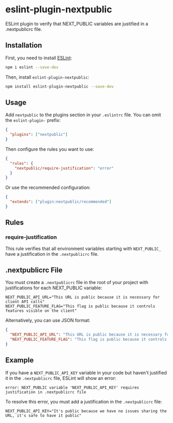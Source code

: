 # eslint-plugin-nextpublic

ESLint plugin to verify that NEXT_PUBLIC variables are justified in a .nextpublicrc file.

## Installation

First, you need to install [ESLint](https://eslint.org/):

```bash
npm i eslint --save-dev
```

Then, install `eslint-plugin-nextpublic`:

```bash
npm install eslint-plugin-nextpublic --save-dev
```

## Usage

Add `nextpublic` to the plugins section in your `.eslintrc` file. You can omit the `eslint-plugin-` prefix:

```json
{
  "plugins": ["nextpublic"]
}
```

Then configure the rules you want to use:

```json
{
  "rules": {
    "nextpublic/require-justification": "error"
  }
}
```

Or use the recommended configuration:

```json
{
  "extends": ["plugin:nextpublic/recommended"]
}
```

## Rules

### require-justification

This rule verifies that all environment variables starting with `NEXT_PUBLIC_` have a justification in the `.nextpublicrc` file.

## .nextpublicrc File

You must create a `.nextpublicrc` file in the root of your project with justifications for each NEXT_PUBLIC variable:

```
NEXT_PUBLIC_API_URL="This URL is public because it is necessary for client API calls"
NEXT_PUBLIC_FEATURE_FLAG="This flag is public because it controls features visible on the client"
```

Alternatively, you can use JSON format:

```json
{
  "NEXT_PUBLIC_API_URL": "This URL is public because it is necessary for client API calls",
  "NEXT_PUBLIC_FEATURE_FLAG": "This flag is public because it controls features visible on the client"
}
```

## Example

If you have a `NEXT_PUBLIC_API_KEY` variable in your code but haven't justified it in the `.nextpublicrc` file, ESLint will show an error:

```
error: NEXT_PUBLIC variable 'NEXT_PUBLIC_API_KEY' requires justification in .nextpublicrc file
```

To resolve this error, you must add a justification in the `.nextpublicrc` file:

```
NEXT_PUBLIC_API_KEY="It's public because we have no issues sharing the URL, it's safe to have it public"
```